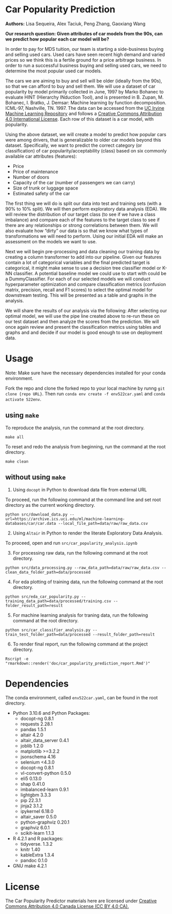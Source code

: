 # Car Popularity Prediction

**Authors:** Lisa Sequeira, Alex Taciuk, Peng Zhang, Gaoxiang Wang

**Our research question: Given attributes of car models from the 90s, can we predict how popular each car model will be?**

In order to pay for MDS tuition, our team is starting a side-business buying and selling used cars.  Used cars have seen recent high demand and varied prices so we think this is a fertile ground for a price arbitrage business. In order to run a successful business buying and selling used cars, we need to determine the most popular used car models. 

The cars we are aiming to buy and sell will be older (ideally from the 90s), so that we can afford to buy and sell them. We will use a dataset of car popularity by model primarily collected in June, 1997 by Marko Bohanec to evaluate HINT (Hierarchy INduction Tool), and is presented in B. Zupan, M. Bohanec, I. Bratko, J. Demsar: Machine learning by function decomposition. ICML-97, Nashville, TN. 1997. The data can be accessed from the [UC Irvine Machine Learning Repository](https://archive-beta.ics.uci.edu/dataset/19/car+evaluation) and follows a [Creative Commons Attribution 4.0 International License](https://creativecommons.org/licenses/by/4.0/legalcode). Each row of this dataset is a car model, with popularity. 

Using the above dataset, we will create a model to predict how popular cars were among drivers, that is generalizable to older car models beyond this dataset.  Specifically, we want to predict the correct category (or classification) of car popularity/acceptability (class) based on six commonly available  car attributes (features):
* Price
* Price of maintenance
* Number of doors
* Capacity of the car (number of passengers we can carry)
* Size of trunk or luggage space
* Estimated safety of the car  


The first thing we will do is split our data into test and training sets (with a 90% to 10% split). We will then perform exploratory data analysis (EDA). We will review the distribution of our target class (to see if we have a class imbalance) and compare each of the features to the target class to see if there are any relationships or strong correlations between them. We will also evaluate how “dirty” our data is so that we know what types of transformations we will need to perform. Using our initial EDA will make an assessment on the models we want to use. 

Next we will begin pre-processing and data cleaning our training data by creating a column transformer to add into our pipeline. Given our features contain a lot of categorical variables and the final predicted target is categorical, it might make sense to use a decision tree classifier model or K-NN classifier. A potential baseline model we could use to start with could be a DummyClassifier. For each of our selected models we will conduct hyperparameter optimization and compare classification metrics (confusion matrix, precision, recall and F1 scores) to select the optimal model for downstream testing. This will be presented as a table and graphs in the analysis. 

We will share the results of our analysis via the following: After selecting our optimal model, we will use the pipe line created above to re-run these on our test dataset and then analyze the scores from the prediction. We will once again review and present the classification metrics using tables and graphs and and decide if our model is good enough to use on deployment data. 



# Usage
Note: Make sure have the necessary dependencies installed for your conda environment.

Fork the repo and clone the forked repo to your local machine by runng `git clone {repo URL}`. Then run `conda env create -f env522car.yaml` and `conda activate 522env`.
## using `make`

To reproduce the analysis, run the command at the root directory.

`make all`

To reset and redo the analysis from beginning, run the command at the root directory.

`make clean`
## without using `make`

1. Using `docopt` in Python to download data file from external URL 

To proceed, run the following command at the command line and set root directory as the current working directory.

`python src/download_data.py --url=https://archive.ics.uci.edu/ml/machine-learning-databases/car/car.data --local_file_path=data/raw/raw_data.csv`

2. Using `Altair` in Python to render the literate Exploratory Data Analysis.

To proceed, open and run `src/car_popularity_analysis.ipynb`

3. For processing raw data, run the following command at the root directory.

`python src/data_processing.py --raw_data_path=data/raw/raw_data.csv --clean_data_folder_path=data/processed`

4. For eda plotting of training data, run the following command at the root directory.

`python src/eda_car_popularity.py --training_data_path=data/processed/training.csv --folder_result_path=result`

5. For machine learning analysis for traning data, run the following command at the root directory.

`python src/car_classifier_analysis.py --train_test_folder_path=data/processed --result_folder_path=result`

6. To render final report, run the following command at the project directory.

`Rscript -e "rmarkdown::render('doc/car_popularity_prediction_report.Rmd')"`

# Dependencies

The conda environment, called `env522car.yaml`, can be found in the root directory.

* Python 3.10.6 and Python Packages:
    *  docopt-ng                 0.8.1 
    *  requests                  2.28.1 
    *  pandas                    1.5.1
    *  altair                    4.2.0 
    *  altair_data_server        0.4.1
    *  joblib                    1.2.0
    *  matplotlib                >=3.2.2
    *  jsonschema                4.16
    *  selenium                  <4.3.0
    *  docopt-ng                 0.8.1
    *  vl-convert-python         0.5.0
    *  eli5                      0.13.0
    *  shap                      0.41.0
    *  imbalanced-learn          0.9.1
    *  lightgbm                  3.3.3
    *  pip                       22.3.1
    *  jinja2                    3.1.2
    *  ipykernel                 6.18.0
    *  altair_saver              0.5.0
    *  python-graphviz           0.20.1
    *  graphviz                  6.0.1
    *  scikit-learn              1.1.3          
* R 4.2.1 and R packages:
    *  tidyverse.                1.3.2
    *  knitr                     1.40
    *  kableExtra                1.3.4
    *  pandoc                    0.1.0
* GNU make 4.2.1

# License

The Car Popularity Predictor materials here are licensed under [Creative Commons Attribution 4.0 Canada License (CC BY 4.0 CA).](https://creativecommons.org/licenses/by-nc-nd/4.0/legalcode)
